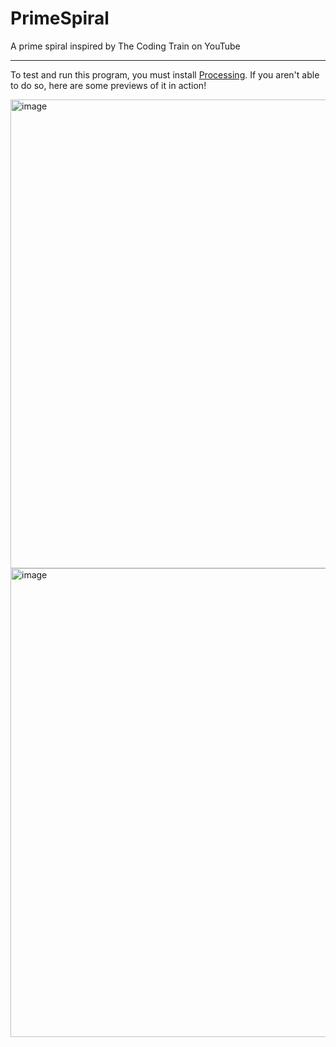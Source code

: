 # PrimeSpiral
A prime spiral inspired by The Coding Train on YouTube

---

To test and run this program, you must install [Processing](https://processing.org/). If you aren't able to do so, here are some previews of it in action!

<img width="750" alt="image" src="https://user-images.githubusercontent.com/87545752/159386546-7a84fee2-0c46-4c38-9e5d-c7da642c23c5.png">
<img width="750" alt="image" src="https://user-images.githubusercontent.com/87545752/159386508-5ca0d397-a0c1-43db-a756-9e1bcd8dc5a9.png">

